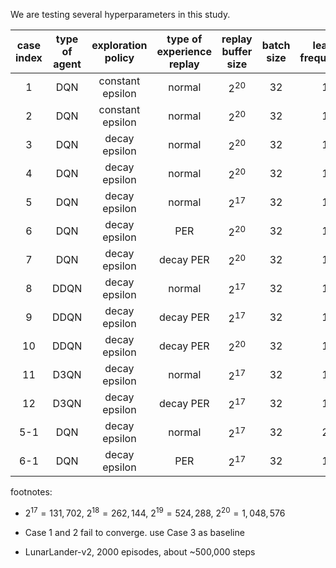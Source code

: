 We are testing several hyperparameters in this study.

| case index | type of agent |    exploration policy   | type of experience replay | replay buffer size | batch size | learn frequency | synchronization frequency | gamma |
|:----------:|:-------------:|:-----------------------:|:-------------------------:|:------------------:|:----------:|:---------------:|:-------------------------:|:-----:|
|      1     |      DQN      | constant epsilon        |           normal          |      $2^{20}$      |     32     |        1        |           10              |  0.99 |
|      2     |      DQN      | constant epsilon        |           normal          |      $2^{20}$      |     32     |        1        |           1000            |  0.99 |
|      3     |      DQN      |   decay epsilon         |           normal          |      $2^{20}$      |     32     |        1        |           10              |  0.99 |
|      4     |      DQN      |   decay epsilon         |           normal          |      $2^{20}$      |     32     |        1        |           1000            |  0.99 |
|      5     |      DQN      |   decay epsilon         |           normal          |      $2^{17}$      |     32     |        1        |           1000            |  0.99 |
|      6     |      DQN      |   decay epsilon         |           PER             |      $2^{20}$      |     32     |        1        |           1000            |  0.99 |
|      7     |      DQN      |   decay epsilon         |          decay PER        |      $2^{20}$      |     32     |        1        |           1000            |  0.99 |
|      8     |     DDQN      |   decay epsilon         |           normal          |      $2^{17}$      |     32     |        1        |           1000            |  0.99 |
|      9     |     DDQN      |   decay epsilon         |          decay PER        |      $2^{17}$      |     32     |        1        |           1000            |  0.99 |
|      10    |     DDQN      |   decay epsilon         |          decay PER        |      $2^{20}$      |     32     |        1        |           1000            |  0.99 |
|      11    |     D3QN      |   decay epsilon         |           normal          |      $2^{17}$      |     32     |        1        |           1000            |  0.99 |
|      12    |     D3QN      |   decay epsilon         |          decay PER        |      $2^{17}$      |     32     |        1        |           1000            |  0.99 |
|      5-1   |      DQN      |   decay epsilon         |           normal          |      $2^{17}$      |     32     |        2        |           1000            |  0.99 |
|      6-1   |      DQN      |   decay epsilon         |           PER             |      $2^{17}$      |     32     |        1        |           1000            |  0.99 |




footnotes:

- $2^{17} = 131,702$, $2^{18} = 262,144$, $2^{19} = 524,288$, $2^{20} = 1,048,576$

- Case 1 and 2 fail to converge. use Case 3 as baseline  

- LunarLander-v2, 2000 episodes, about ~500,000 steps
